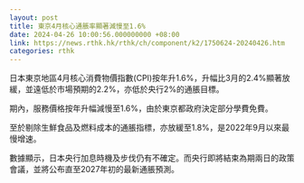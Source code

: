 ```yaml
---
layout: post
title: 東京4月核心通脹率顯著減慢至1.6%
date: 2024-04-26 10:00:56.000000000 +08:00
link: https://news.rthk.hk/rthk/ch/component/k2/1750624-20240426.htm
categories: rthk
---
```


日本東京地區4月核心消費物價指數(CPI)按年升1.6%，升幅比3月的2.4%顯著放緩，並遠低於市場預期的2.2%，亦低於央行2%的通脹目標。

期內，服務價格按年升幅減慢至1.6%，由於東京都政府決定部分學費免費。

至於剔除生鮮食品及燃料成本的通脹指標，亦放緩至1.8%，是2022年9月以來最慢增速。

數據顯示，日本央行加息時機及步伐仍有不確定。而央行即將結束為期兩日的政策會議，並將公布直至2027年初的最新通脹預測。
